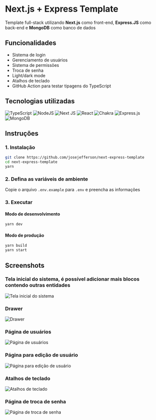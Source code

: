 # Next.js + Express Template
Template full-stack utilizando **Next.js** como front-end, **Express.JS** como back-end e **MongoDB** como banco de dados

## Funcionalidades

- Sistema de login
- Gerenciamento de usuários
- Sistema de permissões
- Troca de senha
- Light/dark mode
- Atalhos de teclado
- GitHub Action para testar tipagens do TypeScript

## Tecnologias utilizadas

![TypeScript](https://img.shields.io/badge/typescript-%23007ACC.svg?style=for-the-badge&logo=typescript&logoColor=white)
![NodeJS](https://img.shields.io/badge/node.js-6DA55F?style=for-the-badge&logo=node.js&logoColor=white)
![Next JS](https://img.shields.io/badge/Next-black?style=for-the-badge&logo=next.js&logoColor=white)
![React](https://img.shields.io/badge/react-%2320232a.svg?style=for-the-badge&logo=react&logoColor=%2361DAFB)
![Chakra](https://img.shields.io/badge/chakra-%234ED1C5.svg?style=for-the-badge&logo=chakraui&logoColor=white)
![Express.js](https://img.shields.io/badge/express.js-%23404d59.svg?style=for-the-badge&logo=express&logoColor=%2361DAFB)
![MongoDB](https://img.shields.io/badge/MongoDB-%234ea94b.svg?style=for-the-badge&logo=mongodb&logoColor=white)

## Instruções
### 1. Instalação
```bash
git clone https://github.com/josejefferson/next-express-template
cd next-express-template
yarn
```

### 2. Defina as variáveis de ambiente
Copie o arquivo `.env.example` para `.env` e preencha as informações

### 3. Executar
#### Modo de desenvolvimento
```bash
yarn dev
```

#### Modo de produção
```bash
yarn build
yarn start
```

## Screenshots
### Tela inicial do sistema, é possível adicionar mais blocos contendo outras entidades
![Tela inicial do sistema](https://github.com/josejefferson/next-express-template/assets/52979246/e48d9936-35bf-46ab-8d10-5b9a3f969ddd)

### Drawer
![Drawer](https://github.com/josejefferson/next-express-template/assets/52979246/4470780a-27e8-4629-93c2-1a53b2134f0a)

### Página de usuários
![Página de usuários](https://github.com/josejefferson/next-express-template/assets/52979246/c8b3daf2-f270-42fc-a877-c6fe193bfe13)

### Página para edição de usuário
![Página para edição de usuário](https://github.com/josejefferson/next-express-template/assets/52979246/207127d3-c04f-4e87-8867-eb9fdc221dcc)

### Atalhos de teclado
![Atalhos de teclado](https://github.com/josejefferson/next-express-template/assets/52979246/0bc50464-5c9c-4fed-82f8-1b597e097f24)

### Página de troca de senha
![Página de troca de senha](https://github.com/josejefferson/next-express-template/assets/52979246/b8fb6b54-15bc-4527-b8b9-647505e0afe0)
